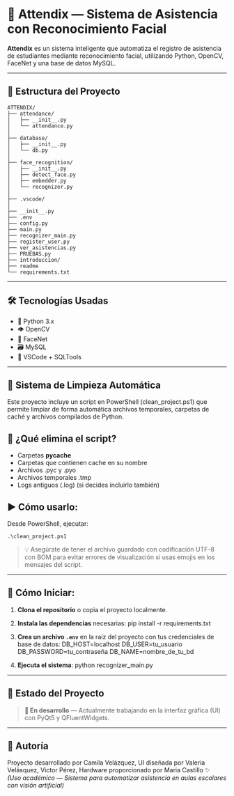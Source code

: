# 🧠 Attendix — Sistema de Asistencia con Reconocimiento Facial
**Attendix** es un sistema inteligente que automatiza el registro de asistencia de estudiantes mediante reconocimiento facial, utilizando Python, OpenCV, FaceNet y una base de datos MySQL.

---

## 📁 Estructura del Proyecto

```
ATTENDIX/
├── attendance/
│   ├── __init__.py
│   └── attendance.py
│
├── database/
│   ├── __init__.py
│   └── db.py
│
├── face_recognition/
│   ├── __init__.py
│   ├── detect_face.py
│   ├── embedder.py
│   └── recognizer.py
│
├── .vscode/
│
├── __init__.py
├── .env
├── config.py
├── main.py
├── recognizer_main.py
├── register_user.py
├── ver_asistencias.py
├── PRUEBAS.py
├── introduccion/
├── readme
└── requirements.txt
```

---

## 🛠 Tecnologías Usadas
- 🐍 Python 3.x  
- 👁 OpenCV  
- 🧬 FaceNet  
- 🗃 MySQL  
- 🧩 VSCode + SQLTools

---

## 🧼 Sistema de Limpieza Automática
Este proyecto incluye un script en PowerShell (clean_project.ps1) que permite limpiar de forma automática archivos temporales, carpetas de caché y archivos compilados de Python.

## 🔧 ¿Qué elimina el script?
- Carpetas __pycache__
- Carpetas que contienen cache en su nombre
- Archivos .pyc y .pyo
- Archivos temporales .tmp
- Logs antiguos (.log) (si decides incluirlo también)

## ▶️ Cómo usarlo:
Desde PowerShell, ejecutar: 
```
.\clean_project.ps1
```
> 💡 Asegúrate de tener el archivo guardado con codificación UTF-8 con BOM para evitar errores de visualización si usas emojis en los mensajes del script.

---

## 🚀 Cómo Iniciar:
1. **Clona el repositorio** o copia el proyecto localmente.
2. **Instala las dependencias** necesarias:
pip install -r requirements.txt

3. **Crea un archivo `.env`** en la raíz del proyecto con tus credenciales de base de datos:
DB_HOST=localhost
DB_USER=tu_usuario
DB_PASSWORD=tu_contraseña
DB_NAME=nombre_de_tu_bd

4. **Ejecuta el sistema**:
python recognizer_main.py

---

## 🧪 Estado del Proyecto
> **🔧 En desarrollo** — Actualmente trabajando en la interfaz gráfica (UI) con PyQt5 y QFluentWidgets.

---

## 📌 Autoría
Proyecto desarrollado por Camila Velázquez, UI diseñada por Valeria Velásquez, Victor Pérez, Hardware proporcionado por Maria Castillo ✨  
*(Uso académico — Sistema para automatizar asistencia en aulas escolares con visión artificial)*

